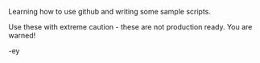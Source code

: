 Learning how to use github and writing some sample scripts.

Use these with extreme caution - these are not production ready. You are warned!

-ey
